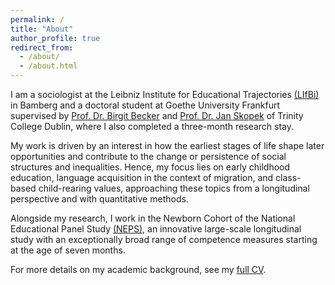 ```yaml
---
permalink: /
title: "About"
author_profile: true
redirect_from: 
  - /about/
  - /about.html
---
```


I am a sociologist at the Leibniz Institute for Educational Trajectories [(LIfBi)](https://www.lifbi.de/en-us/Start/Institute/People/Person/account/4414?name=Lohmann%2cChristian) in Bamberg and a doctoral student at Goethe University Frankfurt supervised by [Prof. Dr. Birgit Becker](https://www.goethe-university-frankfurt.de/62146852/Sociology_with_a_Focus_on_Empirical_Educational_Research?locale=en) and [Prof. Dr. Jan Skopek](https://www.tcd.ie/research/profiles/?profile=skopekj) of Trinity College Dublin, where I also completed a three-month research stay.

My work is driven by an interest in how the earliest stages of life shape later opportunities and contribute to the change or persistence of social structures and inequalities. Hence, my focus lies on early childhood education, language acquisition in the context of migration, and class-based child-rearing values, approaching these topics from a longitudinal perspective and with quantitative methods.

Alongside my research, I work in the Newborn Cohort of the National Educational Panel Study [(NEPS)](https://www.neps-data.de/Data-Center/Data-and-Documentation/SC1-Newborns), an innovative large-scale longitudinal study with an exceptionally broad range of competence measures starting at the age of seven months.

For more details on my academic background, see my [full CV](https://lohmannc.github.io/CV_ENG_CL.pdf).
